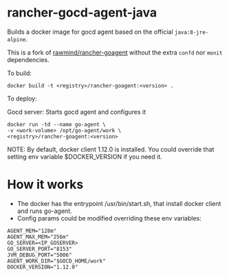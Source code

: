 rancher-gocd-agent-java
=======================

Builds a docker image for gocd agent based on the official `java:8-jre-alpine`. 

This is a fork of [rawmind/rancher-goagent](https://hub.docker.com/r/rawmind/rancher-goagent/) without the extra `confd` nor `monit` dependencies.

To build:

```
docker build -t <registry>/rancher-goagent:<version> .
```

To deploy:

Gocd server: Starts gocd agent and configures it

```
docker run -td --name go-agent \
-v <work-volume> /opt/go-agent/work \
<registry>/rancher-goagent:<version>

```

NOTE: By default, docker client 1.12.0 is installed. You could override that setting env variable $DOCKER_VERSION if you need it.


# How it works

* The docker has the entrypoint /usr/bin/start.sh, that install docker client and runs go-agent.
* Config params could be modified overriding these env variables:

```
AGENT_MEM="128m"
AGENT_MAX_MEM="256m"
GO_SERVER=<IP_GOSERVER>
GO_SERVER_PORT="8153"
JVM_DEBUG_PORT="5006"
AGENT_WORK_DIR="$GOCD_HOME/work"
DOCKER_VERSION="1.12.0"

```
